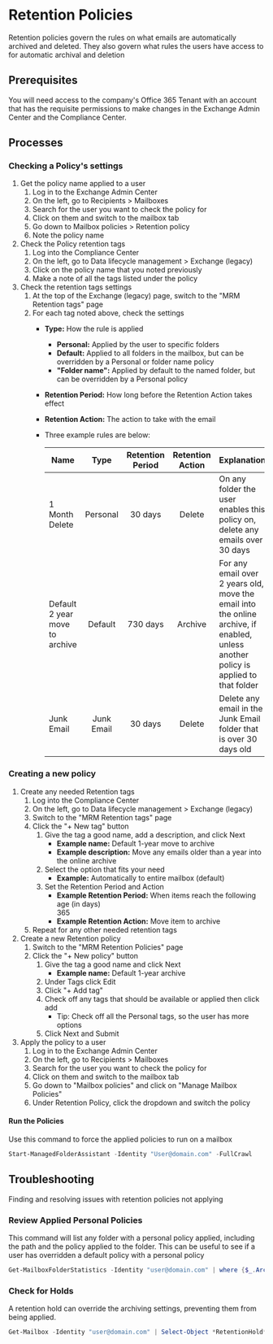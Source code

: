 # Retention Policies

Retention policies govern the rules on what emails are automatically archived and deleted. They also govern what rules the users have access to for automatic archival and deletion

## Prerequisites

You will need access to the company's Office 365 Tenant with an account that has the requisite permissions to make changes in the Exchange Admin Center and the Compliance Center.

## Processes

### Checking a Policy's settings

1. Get the policy name applied to a user
   1. Log in to the Exchange Admin Center
   1. On the left, go to Recipients > Mailboxes
   1. Search for the user you want to check the policy for
   1. Click on them and switch to the mailbox tab
   1. Go down to Mailbox policies > Retention policy
   1. Note the policy name
1. Check the Policy retention tags
   1. Log into the Compliance Center
   1. On the left, go to Data lifecycle management > Exchange (legacy)
   1. Click on the policy name that you noted previously
   1. Make a note of all the tags listed under the policy
1. Check the retention tags settings
   1. At the top of the Exchange (legacy) page, switch to the "MRM Retention tags" page
   1. For each tag noted above, check the settings
      - **Type:** How the rule is applied
         - **Personal:** Applied by the user to specific folders
         - **Default:** Applied to all folders in the mailbox, but can be overridden by a Personal or folder name policy
         - **"Folder name":** Applied by default to the named folder, but can be overridden by a Personal policy
      - **Retention Period:** How long before the Retention Action takes effect
      - **Retention Action:** The action to take with the email
      - Three example rules are below:

        | Name | Type | Retention Period | Retention Action | Explanation |
        |------|:----:|:----------------:|:----------------:|-------------|
        | 1 Month Delete | Personal | 30 days | Delete | On any folder the user enables this policy on, delete any emails over 30 days |
        | Default 2 year move to archive | Default | 730 days | Archive | For any email over 2 years old, move the email into the online archive,  if enabled, unless another policy is applied to that folder |
        | Junk Email | Junk Email | 30 days | Delete | Delete any email in the Junk Email folder that is over 30 days old |

### Creating a new policy

1. Create any needed Retention tags
   1. Log into the Compliance Center
   1. On the left, go to Data lifecycle management > Exchange (legacy)
   1. Switch to the "MRM Retention tags" page
   1. Click the "+ New tag" button
      1. Give the tag a good name, add a description, and click Next
         - **Example name:** Default 1-year move to archive
         - **Example description:** Move any emails older than a year into the online archive
      1. Select the option that fits your need
         - **Example:** Automatically to entire mailbox (default)
      1. Set the Retention Period and Action
         - **Example Retention Period:** When items reach the following age (in days)  
         365
         - **Example Retention Action:** Move item to archive
   1. Repeat for any other needed retention tags
1. Create a new Retention policy
   1. Switch to the "MRM Retention Policies" page
   1. Click the "+ New policy" button
      1. Give the tag a good name and click Next
         - **Example name:** Default 1-year archive
      1. Under Tags click Edit
      1. Click "+ Add tag"
      1. Check off any tags that should be available or applied then click add
         - Tip: Check off all the Personal tags, so the user has more options
      1. Click Next and Submit
1. Apply the policy to a user
   1. Log in to the Exchange Admin Center
   1. On the left, go to Recipients > Mailboxes
   1. Search for the user you want to check the policy for
   1. Click on them and switch to the mailbox tab
   1. Go down to "Mailbox policies" and click on "Manage Mailbox Policies"
   1. Under Retention Policy, click the dropdown and switch the policy

#### Run the Policies

Use this command to force the applied policies to run on a mailbox

```PowerShell
Start-ManagedFolderAssistant -Identity "User@domain.com" -FullCrawl
```

## Troubleshooting

Finding and resolving issues with retention policies not applying

### Review Applied Personal Policies

This command will list any folder with a personal policy applied, including the path and the policy applied to the folder. This can be useful to see if a user has overridden a default policy with a personal policy

```PowerShell
Get-MailboxFolderStatistics -Identity "user@domain.com" | where {$_.ArchivePolicy -ne $null} | fl FolderPath,ArchivePolicy
```

### Check for Holds

A retention hold can override the archiving settings, preventing them from being applied.

```PowerShell
Get-Mailbox -Identity "user@domain.com" | Select-Object *RetentionHold*
```
